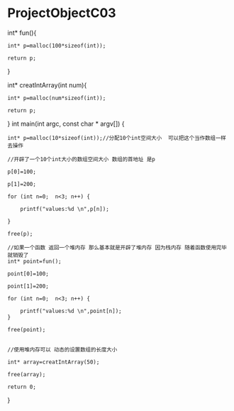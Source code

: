 # ProjectObjectC03

int* fun(){

    int* p=malloc(100*sizeof(int));
    
    return p;
    
}

int* creatIntArray(int num){

    int* p=malloc(num*sizeof(int));
    
    return p;
}
int main(int argc, const char * argv[]) {

    int* p=malloc(10*sizeof(int));//分配10个int空间大小  可以把这个当作数组一样去操作
    
    //开辟了一个10个int大小的数组空间大小 数组的首地址 是p
    
    p[0]=100;
    
    p[1]=200;
    
    for (int n=0;  n<3; n++) {
    
        printf("values:%d \n",p[n]);
        
    }
    
    free(p);
    
    //如果一个函数 返回一个堆内存 那么基本就是开辟了堆内存 因为栈内存 随着函数使用完毕 就销毁了
    int* point=fun();
    
    point[0]=100;
    
    point[1]=200;
    
    for (int n=0;  n<3; n++) {
    
        printf("values:%d \n",point[n]);
    }
    
    free(point);
    
    
    //使用堆内存可以 动态的设置数组的长度大小
    
    int* array=creatIntArray(50);
    
    free(array);
    
    return 0;
}
